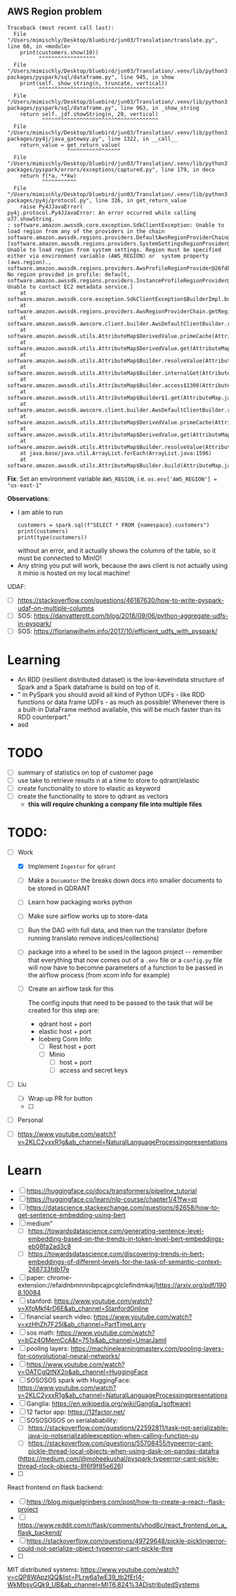## AWS Region problem
```
Traceback (most recent call last):
  File "/Users/mimischly/Desktop/bluebird/jun03/Translation/translate.py", line 60, in <module>
    print(customers.show(10))
          ^^^^^^^^^^^^^^^^^^
  File "/Users/mimischly/Desktop/bluebird/jun03/Translation/.venv/lib/python3.11/site-packages/pyspark/sql/dataframe.py", line 945, in show
    print(self._show_string(n, truncate, vertical))
          ^^^^^^^^^^^^^^^^^^^^^^^^^^^^^^^^^^^^^^^^
  File "/Users/mimischly/Desktop/bluebird/jun03/Translation/.venv/lib/python3.11/site-packages/pyspark/sql/dataframe.py", line 963, in _show_string
    return self._jdf.showString(n, 20, vertical)
           ^^^^^^^^^^^^^^^^^^^^^^^^^^^^^^^^^^^^^
  File "/Users/mimischly/Desktop/bluebird/jun03/Translation/.venv/lib/python3.11/site-packages/py4j/java_gateway.py", line 1322, in __call__
    return_value = get_return_value(
                   ^^^^^^^^^^^^^^^^^
  File "/Users/mimischly/Desktop/bluebird/jun03/Translation/.venv/lib/python3.11/site-packages/pyspark/errors/exceptions/captured.py", line 179, in deco
    return f(*a, **kw)
           ^^^^^^^^^^^
  File "/Users/mimischly/Desktop/bluebird/jun03/Translation/.venv/lib/python3.11/site-packages/py4j/protocol.py", line 326, in get_return_value
    raise Py4JJavaError(
py4j.protocol.Py4JJavaError: An error occurred while calling o77.showString.
: software.amazon.awssdk.core.exception.SdkClientException: Unable to load region from any of the providers in the chain software.amazon.awssdk.regions.providers.DefaultAwsRegionProviderChain@4c6cf8d6: [software.amazon.awssdk.regions.providers.SystemSettingsRegionProvider@3da0e335: Unable to load region from system settings. Region must be specified either via environment variable (AWS_REGION) or  system property (aws.region)., software.amazon.awssdk.regions.providers.AwsProfileRegionProvider@26fdb98b: No region provided in profile: default, software.amazon.awssdk.regions.providers.InstanceProfileRegionProvider@860f712: Unable to contact EC2 metadata service.]
	at software.amazon.awssdk.core.exception.SdkClientException$BuilderImpl.build(SdkClientException.java:111)
	at software.amazon.awssdk.regions.providers.AwsRegionProviderChain.getRegion(AwsRegionProviderChain.java:70)
	at software.amazon.awssdk.awscore.client.builder.AwsDefaultClientBuilder.resolveRegion(AwsDefaultClientBuilder.java:293)
	at software.amazon.awssdk.utils.AttributeMap$DerivedValue.primeCache(AttributeMap.java:600)
	at software.amazon.awssdk.utils.AttributeMap$DerivedValue.get(AttributeMap.java:589)
	at software.amazon.awssdk.utils.AttributeMap$Builder.resolveValue(AttributeMap.java:396)
	at software.amazon.awssdk.utils.AttributeMap$Builder.internalGet(AttributeMap.java:389)
	at software.amazon.awssdk.utils.AttributeMap$Builder.access$1300(AttributeMap.java:201)
	at software.amazon.awssdk.utils.AttributeMap$Builder$1.get(AttributeMap.java:399)
	at software.amazon.awssdk.awscore.client.builder.AwsDefaultClientBuilder.resolveSigningRegion(AwsDefaultClientBuilder.java:260)
	at software.amazon.awssdk.utils.AttributeMap$DerivedValue.primeCache(AttributeMap.java:600)
	at software.amazon.awssdk.utils.AttributeMap$DerivedValue.get(AttributeMap.java:589)
	at software.amazon.awssdk.utils.AttributeMap$Builder.resolveValue(AttributeMap.java:396)
	at java.base/java.util.ArrayList.forEach(ArrayList.java:1596)
	at software.amazon.awssdk.utils.AttributeMap$Builder.build(AttributeMap.java:362)
```

**Fix**: Set an environment variable `AWS_REGION`, i.e. `os.env['AWS_REGION'] = "us-east-1"`

**Observations**:
- I am able to run 
    ```
    customers = spark.sql(f"SELECT * FROM {namespace}.customers")
    print(customers)
    print(type(customers))
  ```
  without an error, and it actually shows the columns of the table, so
    it must be connected to MinIO!
- Any string you put will work, because the aws client is not actually using it
    minio is hosted on my local machine!





UDAF:
- [ ] https://stackoverflow.com/questions/46187630/how-to-write-pyspark-udaf-on-multiple-columns
- [ ] SOS: https://danvatterott.com/blog/2018/09/06/python-aggregate-udfs-in-pyspark/
- [ ] SOS: https://florianwilhelm.info/2017/10/efficient_udfs_with_pyspark/

# Learning
- An RDD (resilient distributed dataset) is the low-kevelndata structure
    of Spark and a Spark dataframe is build on top of it.
- " in PySpark you should avoid all kind of Python UDFs - like RDD functions or data frame UDFs - as much as possible! Whenever there is a built-in DataFrame method available, this will be much faster than its RDD counterpart."
- asd



# TODO
- [ ] summary of statistics on top of customer page
- [ ] use take to retrieve results n at a time to store to qdrant/elastic
- [ ] create functionality to store to elastic as keyword
- [ ] create the functionality to store to qdrant as vectors
  - **this will require chunking a company file into multiple files**






# TODO:
  - [ ] Work
    - [x] Implement `Ingestor` for `qdrant`
    - [ ] Make a `Documator` the breaks down docs into smaller documents to be stored in QDRANT
    - [ ] Learn how packaging works python
    - [ ] Make sure airflow works up to store-data
    - [ ] Run the DAG with full data, and then run the translator (before running translato remove indices/collections)
    - [ ] package into a wheel to be used in the lagoon project -- remember that everything that now comes out of a `.env` file
          or a `config.py` file will now have to becomne parameters of a function to be passed in the airflow process (from xcom
          info for example)
    - [ ] Create an airflow task for this

      The config inputs that need to be passed to the task that will be created for this step are:
      - qdrant host + port
      - elastic host + port
      - Iceberg Conn Info:
        - [ ] Rest host + port
        - [ ] Minio
          - [ ] host + port
          - [ ] access and secret keys
          
  - [ ] Liu
    - [ ] Wrap up PR for button
    - [ ]
  - [ ] Personal




  - [ ] https://www.youtube.com/watch?v=2KLC2yxxR1g&ab_channel=NaturalLanguageProcessingpresentations



# Learn
- [ ] https://huggingface.co/docs/transformers/pipeline_tutorial
- [ ] https://huggingface.co/learn/nlp-course/chapter1/4?fw=pt
- [ ] https://datascience.stackexchange.com/questions/62658/how-to-get-sentence-embedding-using-bert
- [ ] medium"
  - [ ] https://towardsdatascience.com/generating-sentence-level-embedding-based-on-the-trends-in-token-level-bert-embeddings-eb08fa2ad3c8
  - [ ] https://towardsdatascience.com/discovering-trends-in-bert-embeddings-of-different-levels-for-the-task-of-semantic-context-268733fdb17e
- [ ] paper: chrome-extension://efaidnbmnnnibpcajpcglclefindmkaj/https://arxiv.org/pdf/1908.10084
- [ ] stanford: https://www.youtube.com/watch?v=XfpMkf4rD6E&ab_channel=StanfordOnline
- [ ] financial search video: https://www.youtube.com/watch?v=xzHhZh7F25I&ab_channel=PartTimeLarry
- [ ] sos math: https://www.youtube.com/watch?v=bCz4OMemCcA&t=751s&ab_channel=UmarJamil
- [ ] pooling layers: https://machinelearningmastery.com/pooling-layers-for-convolutional-neural-networks/
- [ ] https://www.youtube.com/watch?v=OATCgQtNX2o&ab_channel=HuggingFace
- [ ] SOSOSOS spark with HuggingFace:  https://www.youtube.com/watch?v=2KLC2yxxR1g&ab_channel=NaturalLanguageProcessingpresentations
- [ ] Ganglia: https://en.wikipedia.org/wiki/Ganglia_(software)
- [ ] 12 factor app: https://12factor.net/
- [ ] SOSOSOSOS on serialabability:
  - [ ] https://stackoverflow.com/questions/22592811/task-not-serializable-java-io-notserializableexception-when-calling-function-ou
  - [ ] https://stackoverflow.com/questions/55708455/typeerror-cant-pickle-thread-local-objects-when-using-dask-on-pandas-datafra

  (https://medium.com/@moheekushal/pyspark-typeerror-cant-pickle-thread-rlock-objects-8f6f9f85e626)
- [ ]

React frontend on flask backend:
  - [ ] https://blog.miguelgrinberg.com/post/how-to-create-a-react--flask-project
  - [ ] https://www.reddit.com/r/flask/comments/vhod8c/react_frontend_on_a_flask_backend/
  - [ ] https://stackoverflow.com/questions/49729648/pickle-picklingerror-could-not-serialize-object-typeerror-cant-pickle-thre
  - [ ]


MIT distributed systems: https://www.youtube.com/watch?v=cQP8WApzIQQ&list=PLrw6a1wE39_tb2fErI4-WkMbsvGQk9_UB&ab_channel=MIT6.824%3ADistributedSystems
